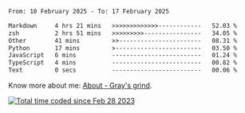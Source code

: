 <!--START_SECTION:waka-->

```txt
From: 10 February 2025 - To: 17 February 2025

Markdown     4 hrs 21 mins   >>>>>>>>>>>>>------------   52.03 %
zsh          2 hrs 51 mins   >>>>>>>>>----------------   34.05 %
Other        41 mins         >>-----------------------   08.31 %
Python       17 mins         >------------------------   03.50 %
JavaScript   6 mins          -------------------------   01.24 %
TypeScript   4 mins          -------------------------   00.82 %
Text         0 secs          -------------------------   00.06 %
```

<!--END_SECTION:waka-->

<!-- [![grayxu's github stats](https://github-readme-stats.vercel.app/api?username=grayxu&count_private=true&show_icons=true)](https://github.com/grayxu) -->

Know more about me: [About - Gray's grind](https://www.grayxu.cn/).
<p align="left">
  <a href="https://wakatime.com/@c69eb31e-43a1-463f-8968-c3449e386f57"><img src="https://wakatime.com/badge/user/c69eb31e-43a1-463f-8968-c3449e386f57.svg" title="Total time coded since Feb 28 2023" /></a>
</p>

